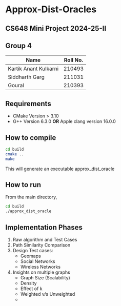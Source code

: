 # Approx-Dist-Oracles

## CS648 Mini Project 2024-25-II

## Group 4

| Name                  | Roll No. |
| --------------------- | -------- |
| Kartik Anant Kulkarni | 210493   |
| Siddharth Garg        | 211031   |
| Goural                | 210393   |

## Requirements

- CMake Version > 3.10
- G++ Version 6.3.0 **OR** Apple clang version 16.0.0

## How to compile

```bash
cd build
cmake ..
make
```

This will generate an executable approx_dist_oracle

## How to run

From the main directory,

```bash
cd build
./approx_dist_oracle
```

## Implementation Phases

1. Raw algorithm and Test Cases
2. Path Similarity Comparison
3. Design Test cases:
   - Geomaps
   - Social Networks
   - Wireless Networks
4. Insights on multiple graphs
   - Graph Size (Scalability)
   - Density
   - Effect of k
   - Weighted v/s Unweighted
   -
